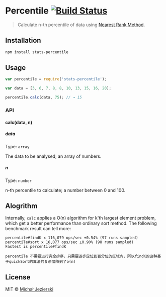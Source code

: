# Percentile [![Build Status](https://travis-ci.org/msn0/stats-percentile.svg?branch=master)](http://travis-ci.org/msn0/stats-percentile)

> Calculate n-th percentile of data using [Nearest Rank Method](http://en.wikipedia.org/wiki/Percentile#The_Nearest_Rank_method).

## Installation

```sh
npm install stats-percentile
```

## Usage

```js
var percentile = require('stats-percentile');

var data = [3, 6, 7, 8, 8, 10, 13, 15, 16, 20];

percentile.calc(data, 75); // → 15
```

### API

#### calc(data, n)

##### data

Type: `array`

The data to be analysed; an array of numbers.

##### n

Type: `number`

n-th percentile to calculate; a number between 0 and 100. 

## Alogrithm

Internally, `calc` applies a O(n) algorithm for k'th largest element problem, which get a better performance than ordinary sort method. The following benchmark result can tell more:

```
percentile#findK x 116,079 ops/sec ±0.54% (97 runs sampled)
percentile#sort x 16,077 ops/sec ±0.90% (98 runs sampled)
Fastest is percentile#findK
```
`percentile 不需要进行完全排序，只需要逐步定位到百分位的区域内，所以findK的这种基于quickSort的算法的复杂度降到了o(n)`

## License
MIT &copy; [Michał Jezierski](https://pl.linkedin.com/in/jezierskimichal)

